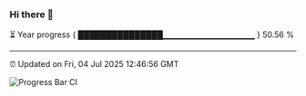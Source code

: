 ### Hi there 👋

⏳ Year progress { ███████████████▁▁▁▁▁▁▁▁▁▁▁▁▁▁▁ } 50.56 %

---

⏰ Updated on Fri, 04 Jul 2025 12:46:56 GMT

![Progress Bar CI](https://github.com/liununu/liununu/workflows/Progress%20Bar%20CI/badge.svg)
